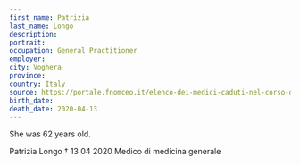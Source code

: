 ```yaml
---
first_name: Patrizia
last_name: Longo
description: 
portrait: 
occupation: General Practitioner
employer: 
city: Voghera
province: 
country: Italy
source: https://portale.fnomceo.it/elenco-dei-medici-caduti-nel-corso-dellepidemia-di-covid-19/, https://laprovinciapavese.gelocal.it/pavia/cronaca/2020/04/14/news/il-virus-si-e-preso-patrizia-longo-dottoressa-dalla-parte-degli-ultimi-1.38716906
birth_date: 
death_date: 2020-04-13
---
```


She was 62 years old.

Patrizia Longo † 13 04 2020
Medico di medicina generale